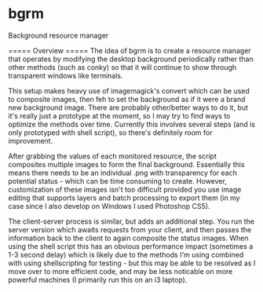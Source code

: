 # bgrm
Background resource manager

===== Overview =====
The idea of bgrm is to create a resource manager that operates by modifying the desktop background periodically
rather than other methods (such as conky) so that it will continue to show through transparent windows like terminals.

This setup makes heavy use of imagemagick's convert which can be used to composite images, then feh to set the background
as if it were a brand new background image.  There are probably other/better ways to do it, but it's really just a prototype
at the moment, so I may try to find ways to optimize the methods over time.  Currently this involves several steps (and is 
only prototyped with shell script), so there's definitely room for improvement.

After grabbing the values of each monitored resource, the script composites multiple images to form the final background.
Essentially this means there needs to be an individual .png with transparency for each potential status - which can be time
consuming to create.  However, customization of these images isn't too difficult provided you use image editing that supports
layers and batch processing to export them (in my case since I also develop on Windows I used Photoshop CS5).

The client-server process is similar, but adds an additional step.  You run the server version which awaits requests from your
client, and then passes the information back to the client to again composite the status images.  When using the shell script
this has an obvious performance impact (sometimes a 1-3 second delay) which is likely due to the methods I'm using combined with
using shellscripting for testing - but this may be able to be resolved as I move over to more efficient code, and may be less 
noticable on more powerful machines (I primarily run this on an i3 laptop).

